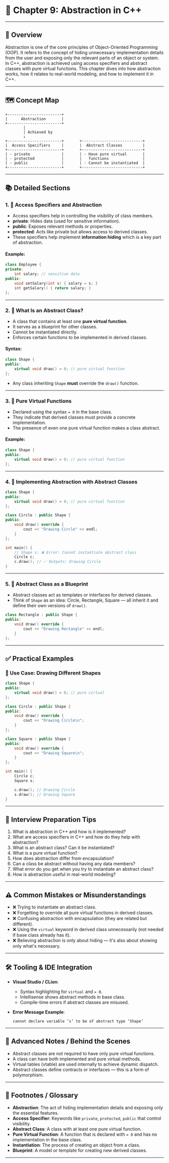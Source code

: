 # 📘 Chapter 9: Abstraction in C++

---

## 🧠 Overview

Abstraction is one of the core principles of Object-Oriented Programming (OOP). It refers to the concept of hiding unnecessary implementation details from the user and exposing only the relevant parts of an object or system. In C++, abstraction is achieved using access specifiers and abstract classes with pure virtual functions. This chapter dives into how abstraction works, how it relates to real-world modeling, and how to implement it in C++.

---

## 🗺️ Concept Map

```
+------------------------+
|      Abstraction       |
+------------------------+
        |
        | Achieved by
        ↓
+------------------------+       +---------------------------+
|  Access Specifiers     |       |  Abstract Classes         |
+------------------------+       +---------------------------+
| - private              |       | - Have pure virtual       |
| - protected            |       |   functions               |
| - public               |       | - Cannot be instantiated  |
+------------------------+       +---------------------------+
```

---

## 📚 Detailed Sections

### 1. 🔐 Access Specifiers and Abstraction

- Access specifiers help in controlling the visibility of class members.
- **private**: Hides data (used for sensitive information).
- **public**: Exposes relevant methods or properties.
- **protected**: Acts like private but allows access to derived classes.
- These specifiers help implement **information hiding** which is a key part of abstraction.

#### Example:
```cpp
class Employee {
private:
    int salary; // sensitive data
public:
    void setSalary(int s) { salary = s; }
    int getSalary() { return salary; }
};
```

---

### 2. 🧰 What Is an Abstract Class?

- A class that contains at least one **pure virtual function**.
- It serves as a blueprint for other classes.
- Cannot be instantiated directly.
- Enforces certain functions to be implemented in derived classes.

#### Syntax:
```cpp
class Shape {
public:
    virtual void draw() = 0; // pure virtual function
};
```

- Any class inheriting `Shape` **must** override the `draw()` function.

---

### 3. 🧪 Pure Virtual Functions

- Declared using the syntax `= 0` in the base class.
- They indicate that derived classes must provide a concrete implementation.
- The presence of even one pure virtual function makes a class abstract.

#### Example:
```cpp
class Shape {
public:
    virtual void draw() = 0; // pure virtual function
};
```

---

### 4. 🧱 Implementing Abstraction with Abstract Classes

```cpp
class Shape {
public:
    virtual void draw() = 0; // pure virtual function
};

class Circle : public Shape {
public:
    void draw() override {
        cout << "Drawing Circle" << endl;
    }
};

int main() {
    // Shape s; ❌ Error: Cannot instantiate abstract class
    Circle c;
    c.draw(); // ✅ Outputs: Drawing Circle
}
```

---

### 5. 🧭 Abstract Class as a Blueprint

- Abstract classes act as templates or interfaces for derived classes.
- Think of `Shape` as an idea: Circle, Rectangle, Square — all inherit it and define their own versions of `draw()`.

```cpp
class Rectangle : public Shape {
public:
    void draw() override {
        cout << "Drawing Rectangle" << endl;
    }
};
```

---

## ✅ Practical Examples

### 🎯 Use Case: Drawing Different Shapes

```cpp
class Shape {
public:
    virtual void draw() = 0; // pure virtual
};

class Circle : public Shape {
public:
    void draw() override {
        cout << "Drawing Circle\n";
    }
};

class Square : public Shape {
public:
    void draw() override {
        cout << "Drawing Square\n";
    }
};

int main() {
    Circle c;
    Square s;

    c.draw(); // Drawing Circle
    s.draw(); // Drawing Square
}
```

---

## 🎯 Interview Preparation Tips

1. What is abstraction in C++ and how is it implemented?
2. What are access specifiers in C++ and how do they help with abstraction?
3. What is an abstract class? Can it be instantiated?
4. What is a pure virtual function?
5. How does abstraction differ from encapsulation?
6. Can a class be abstract without having any data members?
7. What error do you get when you try to instantiate an abstract class?
8. How is abstraction useful in real-world modeling?

---

## ⚠️ Common Mistakes or Misunderstandings

- ❌ Trying to instantiate an abstract class.
- ❌ Forgetting to override all pure virtual functions in derived classes.
- ❌ Confusing abstraction with encapsulation (they are related but different).
- ❌ Using the `virtual` keyword in derived class unnecessarily (not needed if base class already has it).
- ❌ Believing abstraction is only about hiding — it's also about showing only what's necessary.

---

## 🛠️ Tooling & IDE Integration

- **Visual Studio / CLion**:
  - Syntax highlighting for `virtual` and `= 0`.
  - Intellisense shows abstract methods in base class.
  - Compile-time errors if abstract classes are misused.

- **Error Message Example**:
  ```
  cannot declare variable ‘s’ to be of abstract type ‘Shape’
  ```

---

## 🧠 Advanced Notes / Behind the Scenes

- Abstract classes are not required to have only pure virtual functions.
- A class can have both implemented and pure virtual methods.
- Virtual tables (vtable) are used internally to achieve dynamic dispatch.
- Abstract classes define contracts or interfaces — this is a form of polymorphism.

---

## 📘 Footnotes / Glossary

- **Abstraction**: The act of hiding implementation details and exposing only the essential features.
- **Access Specifier**: Keywords like `private`, `protected`, `public` that control visibility.
- **Abstract Class**: A class with at least one pure virtual function.
- **Pure Virtual Function**: A function that is declared with `= 0` and has no implementation in the base class.
- **Instantiation**: The process of creating an object from a class.
- **Blueprint**: A model or template for creating new derived classes.

---
